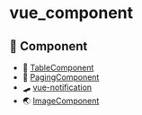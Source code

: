 # vue_component


## 🛒 Component
 * 🤩 [TableComponent](https://github.com/eorjs37/vue_component/tree/master/src/description/tablecomponent) 
 * 🧤 [PagingComponent](https://github.com/eorjs37/vue_component/tree/master/src/description/pagingcomponent) 
 * 🛹 [vue-notification](https://github.com/eorjs37/vue_component/tree/master/src/description/noti) 
 * 🌏 [ImageComponent](https://github.com/eorjs37/vue_component/tree/master/src/description/imagecomponent) 
